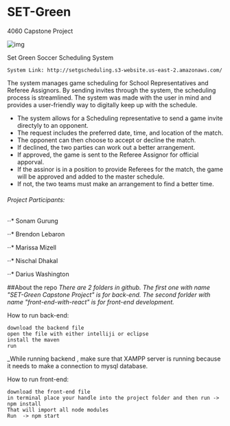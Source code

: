 # SET-Green

4060 Capstone Project

![img](https://i.imgur.com/Jt9SGt6.jpg)


Set Green Soccer Scheduling System

	System Link: http://setgscheduling.s3-website.us-east-2.amazonaws.com/



The system manages game scheduling for School Representatives and Referee Assignors. 
By sending invites through the system, the scheduling process is streamlined. The system
was made with the user in mind and provides a user-friendly way to digitally keep up with 
the schedule.


- The system allows for a Scheduling representative to send a game invite directyly to an opponent.
- The request includes the preferred date, time, and location of the match.
- The opponent can then choose to accept or decline the match. 
- If declined, the two parties can work out a better arrangement.
- If approved, the game is sent to the Referee  Assignor for official apporval.
- If the assinor is in a position to provide Referees for the match, the game will be approved and
added to the master schedule.
- If not, the two teams must make an arrangement to find a better time. 

###### Project Participants:
⋅⋅* Sonam Gurung  

⋅⋅* Brendon Lebaron  

⋅⋅* Marissa Mizell  

⋅⋅* Nischal Dhakal  

⋅⋅* Darius Washington  



##About the repo
_There are 2 folders in github. The first one with name "SET-Green Capstone Project" is for back-end.
The second forlder with name "front-end-with-react" is for front-end development._

How to run back-end:

```
download the backend file
open the file with either intelliji or eclipse
install the maven
run
```

\_While running backend , make sure that XAMPP server is running because it needs to make a connection to mysql database.

How to run front-end:

```
download the front-end file
in terminal place your handle into the project folder and then run -> npm install
That will import all node modules
Run  -> npm start
```
